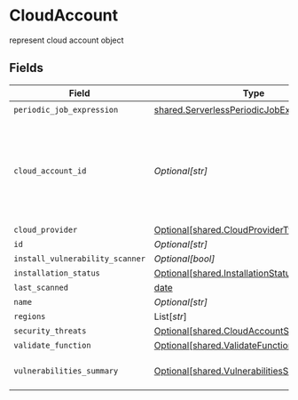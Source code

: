 # CloudAccount

represent cloud account object


## Fields

| Field                                                                                              | Type                                                                                               | Required                                                                                           | Description                                                                                        |
| -------------------------------------------------------------------------------------------------- | -------------------------------------------------------------------------------------------------- | -------------------------------------------------------------------------------------------------- | -------------------------------------------------------------------------------------------------- |
| `periodic_job_expression`                                                                          | [shared.ServerlessPeriodicJobExpression](../../models/shared/serverlessperiodicjobexpression.md)   | :heavy_check_mark:                                                                                 | N/A                                                                                                |
| `cloud_account_id`                                                                                 | *Optional[str]*                                                                                    | :heavy_minus_sign:                                                                                 | the identifier id from the cloud account provider. account ID for AWS and subscription ID in Azure |
| `cloud_provider`                                                                                   | [Optional[shared.CloudProviderType]](../../models/shared/cloudprovidertype.md)                     | :heavy_minus_sign:                                                                                 | N/A                                                                                                |
| `id`                                                                                               | *Optional[str]*                                                                                    | :heavy_minus_sign:                                                                                 | N/A                                                                                                |
| `install_vulnerability_scanner`                                                                    | *Optional[bool]*                                                                                   | :heavy_minus_sign:                                                                                 | N/A                                                                                                |
| `installation_status`                                                                              | [Optional[shared.InstallationStatus]](../../models/shared/installationstatus.md)                   | :heavy_minus_sign:                                                                                 | N/A                                                                                                |
| `last_scanned`                                                                                     | [date](https://docs.python.org/3/library/datetime.html#date-objects)                               | :heavy_minus_sign:                                                                                 | N/A                                                                                                |
| `name`                                                                                             | *Optional[str]*                                                                                    | :heavy_minus_sign:                                                                                 | N/A                                                                                                |
| `regions`                                                                                          | List[*str*]                                                                                        | :heavy_minus_sign:                                                                                 | N/A                                                                                                |
| `security_threats`                                                                                 | [Optional[shared.CloudAccountSecurityThreats]](../../models/shared/cloudaccountsecuritythreats.md) | :heavy_minus_sign:                                                                                 | N/A                                                                                                |
| `validate_function`                                                                                | [Optional[shared.ValidateFunction]](../../models/shared/validatefunction.md)                       | :heavy_minus_sign:                                                                                 | N/A                                                                                                |
| `vulnerabilities_summary`                                                                          | [Optional[shared.VulnerabilitiesSummary]](../../models/shared/vulnerabilitiessummary.md)           | :heavy_minus_sign:                                                                                 | Vulnerabilities summary by severity                                                                |